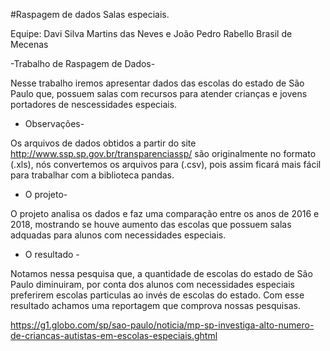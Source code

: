 #Raspagem de dados Salas especiais.

Equipe: Davi Silva Martins das Neves e João Pedro Rabello Brasil de Mecenas

-Trabalho de Raspagem de Dados- 

Nesse trabalho iremos apresentar dados das escolas do estado de São Paulo que, possuem salas com recursos para atender crianças e jovens portadores de nescessidades especiais.

- Observações-

Os arquivos de dados obtidos a partir do site http://www.ssp.sp.gov.br/transparenciassp/ são originalmente no formato (.xls), nós convertemos os arquivos para (.csv), pois assim ficará mais fácil para trabalhar com a biblioteca pandas.

- O projeto-

O projeto analisa os dados e faz uma comparação entre os anos de 2016 e 2018, mostrando se houve aumento das escolas que possuem salas adquadas para alunos com necessidades especiais.

- O resultado - 

Notamos nessa pesquisa que, a quantidade de escolas do estado de São Paulo diminuiram, por conta dos alunos com necessidades especiais preferirem escolas particulas ao invés de escolas do estado. 
Com esse resultado achamos uma reportagem que comprova nossas pesquisas.


https://g1.globo.com/sp/sao-paulo/noticia/mp-sp-investiga-alto-numero-de-criancas-autistas-em-escolas-especiais.ghtml
